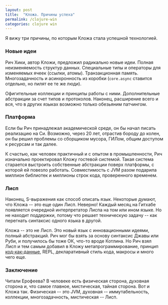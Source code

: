 ```yaml
---
layout: post
title:  "Кложа. Причины успеха"
permalink: /clojure-win
categories: clojure win
---
```


Я вижу три причины, по которым Кложа стала успешной технологией.

### Новые идеи

Рич Хики, автор Кложи, предложил радикально новые идеи. Полная неизменяемость
структур данных. Специальные типы и операторы для изменяемых ячеек (ссылки,
атомы). Транзакционная память. Многозадачность и асинхронность из коробки
(`core.async` ставится отдельно, но пилят ее те же люди).

Офигительные коллекции и принципы работы с ними. Дополнительные абстракции за
счет типов и протоколов. Наконец, расширение всего и вся, что в других языках
возможно только обезьяним патчингом.

### Платформа

Если бы Рич принадлежал академической среде, он бы начал писать реализацию на
Си. Возможно, через 20 лет, отрастив бороду до колен, он бы решил проблемы со
сборщиком мусора, ГИЛом, общим доступом к ресурсам и так далее.

К счастью, как человек практичный и с опытом в промышленности, Рич изначально
проектировал Кложу гостевой системой. Такая система старается выстроить
собственные абстракции поверх платформы, с которой ей повезло
работать. Совместимость с JVM разом подарила миллион библиотек и миллионы строк
кода, проверенного временем.

### Лисп

Наконец, S-выражения как способ описать язык. Некоторые думают, что Кложа -- это
еще один Лисп. Неверно! Каждый месяц на Гитхабе появляется очередной
интерпретатор Лиспа на том или ином языке. Но не находит поддержки, потому что
решает техническую задачу -- как перегнать синтаксис одного языка в другой.

Кложа -- это не Лисп. Это новый язык с инновационными идеями, полный
абстракций. Рич мог бы взять за основу синтаксис Джавы или Руби, и получилось бы
тоже ОК, что-то вроде Котлина. Но Рич взял Лисп и тем самым добавил в Кложу
метапрограммирование, принцип [код-как-данные](code-data), REPL, декларативный
стиль кода, макросы и много чего еще.

### Заключение

Читали Ерофеева? В человеке есть физическая сторона, духовная сторона и, что
самое главное, мистическая, тайная сторона. Вот и Кложа так. Физическая -- это
JVM, духовная -- иммутабельность, коллекции, многозадачность, мистическая --
Лисп.
